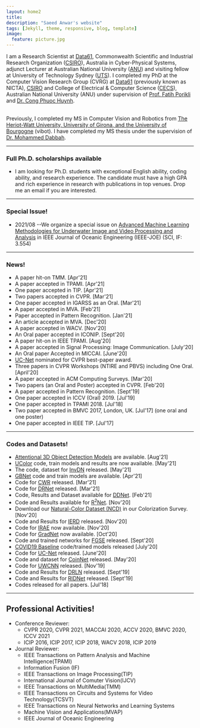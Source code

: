 ```yaml
---
layout: home2
title: 
description: "Saeed Anwar's website"
tags: [Jekyll, theme, responsive, blog, template]
image:
  feature: picture.jpg
---
```

I am a Research Scientist at [Data61](http://www.data61.csiro.au/), Commonwealth Scientific and Industrial Research Organization ([CSIRO](http://www.csiro.au/)), Australia in Cyber-Physical Systems, adjunct Lecturer at Australian National University ([ANU](http://https://www.anu.edu.au/)) and visiting fellow at University of Technology Sydney ([UTS](https://www.uts.edu.au/)). I completed my PhD at the Computer Vision Research Group (CVRG) at [Data61](http://www.data61.csiro.au/) (previously known as NICTA), [CSIRO](http://www.csiro.au/) and College of Electrical & Computer Science ([CECS](https://cecs.anu.edu.au/)), Australian National University  (ANU) under supervision of [Prof. Fatih Porikli](http://www.porikli.com/) and [Dr. Cong Phuoc Huynh](https://www.linkedin.com/in/cong-phuoc-huynh-61891b15). <br><br>

Previously, I completed my MS in Computer Vision and Robotics from [The Heriot-Watt University, University of Girona, and the University of Bourgogne](http://www.vibot.org/) (vibot). I have completed my MS thesis under the supervision of [Dr. Mohammed Dabbah](https://www.linkedin.com/in/dabbah).

---
### Full Ph.D. scholarships available
* I am looking for Ph.D. students with exceptional English ability, coding ability, and research experience. The candidate must have a high GPA and rich experience in research with publications in top venues. Drop me an email if you are interested. 

---
### Special Issue!
* 2021/08 --We organize a special issue on [Advanced Machine Learning Methodologies for Underwater Image and Video Processing and Analysis](https://ieeeoes.org/publications/ieee-journal-of-oceanic-engineering/joe-special-issues/) in IEEE Journal of Oceanic Engineering (IEEE-JOE) (SCI, IF: 3.554)

---
### News!
* A paper hit-on TMM. [Apr'21]
* A paper accepted in TPAMI. [Apr'21]
* One paper accepted in TIP. [Apr'21]
* Two papers accepted in CVPR. [Mar'21]
* One paper accepted in IGARSS as an Oral. [Mar'21]
* A paper accepted in MVA. [Feb'21]
* Paper accepted in Pattern Recognition. [Jan'21]
* An article accepted in MVA. [Dec'20]
* A paper accepted in WACV. [Nov'20]
* An Oral paper accepted in ICONIP. [Sept'20]
* A paper hit-on in IEEE TPAMI. [Aug'20]
* A paper accepted in Signal Processing: Image Communication. [July'20]
* An Oral paper Accepted in MICCAI. [June'20] 
* [UC-Net](http://openaccess.thecvf.com/content_CVPR_2020/papers/Zhang_UC-Net_Uncertainty_Inspired_RGB-D_Saliency_Detection_via_Conditional_Variational_Autoencoders_CVPR_2020_paper.pdf) nominated for CVPR best-paper award.
* Three papers in CVPR Workshops (NTIRE and PBVS) including One Oral. [April'20]
* A paper accepted in ACM Computing Surveys. [Mar'20]
* Two papers (an Oral and Poster) accepted in CVPR. [Feb'20]
* A paper accepted in Pattern Recognition. [Sept'19]
* One paper accepted in ICCV (Oral) 2019. [Jul'19]
* One paper accepted in TPAMI 2018. [Jul'18]
* Two paper accepted in BMVC 2017, London, UK. [Jul'17] (one oral and one poster)
* One paper accepted in IEEE TIP. [Jul'17]

---
### Codes and Datasets!
* [Attentional 3D Object Detection Models]() are available. [Aug'21]
* [UColor](https://github.com/Li-Chongyi/Ucolor) code, train models and results are now available. [May'21]
* The code, dataset for [InvDN](https://github.com/Yang-Liu1082/InvDN) released. [May'21]
* [GBNet](https://github.com/ShiQiu0419/GBNet) code and train models are available. [Apr'21]
* Code for [CWR](https://github.com/JunlinHan/CWR) released. [Mar'21]
* Code for [DRNet](https://github.com/ShiQiu0419/DRNet) released. [Mar'21]
* Code, Results and Dataset available for [DDNet](https://github.com/tanveer-hussain/EfficientSOD). [Feb'21]
* Code and Results available for [R<sup>2</sup>Net](https://github.com/saeed-anwar/R2Net). [Nov'20]
* Download our [Natural-Color Dataset (NCD)](https://github.com/saeed-anwar/ColorSurvey) in our Colorization Survey. [Nov'20]
* Code and Results for [IERD](https://github.com/saeed-anwar/IERD) released. [Nov'20]
* Code for [IRAE](https://github.com/Lillian1082/IRAE_pytorch) now available. [Nov'20]
* Code for [GradNet](https://github.com/Lillian1082/GradNet-Image-Denoising) now available. [Oct'20]
* Code and trained networks for [FGSE](https://github.com/saeed-anwar/FGSE) released. [Sept'20]
* [COVID19 Baseline](https://github.com/saeed-anwar/COVID19-Baselines) code/trained models released [July'20]
* Code for [UC-Net](https://github.com/JingZhang617/UCNet) released. [June'20]
* Code and dataset for [CoinNet](https://github.com/saeed-anwar/CoinNet) released. [May'20]
* Code for [UWCNN](https://github.com/saeed-anwar/UWCNN) released. [Nov'19] 
* Code and Results for [DRLN](https://github.com/saeed-anwar/DRLN) released. [Sept'19]
* Code and Results for [RIDNet](https://github.com/saeed-anwar/RIDNet) released. [Sept'19]
* Codes released for all papers. [Jul'18]

---
## Professional Activities!
* Conference Reviewer: 
  * CVPR 2020, CVPR 2021, MACCAI 2020, ACCV 2020, BMVC 2020, ICCV 2021
  * ICIP 2016, ICIP 2017, ICIP 2018, WACV 2018, ICIP 2019 
* Journal Reviewer: 
  * IEEE Transactions on Pattern Analysis and Machine Intelligence(TPAMI)
  * Information Fusion (IF)
  * IEEE Transactions on Image Processing(TIP)
  * International Journal of Comuter Vision(IJCV)
  * IEEE Transactions on MultiMedia(TMM)
  * IEEE Transactions on Circuits and Systems for Video Technology(TCSVT)
  * IEEE Transactions on Neural Networks and Learning Systems
  * Machine Vision and Applications(MVAP)
  * IEEE Journal of Oceanic Engineering
